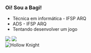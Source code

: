 ### Oi! Sou a Bagi!

- Técnica em informática - IFSP ARQ
- ADS - IFSP ARQ
- Tentando desenvolver um jogo

<div> 
  <a href="https://instagram.com/bagi.png" target="_blank"><img src="https://img.shields.io/badge/-Instagram-%23E4405F?style=for-the-badge&logo=instagram&logoColor=white" target="_blank"></a>
 	<!--<a href="https://www.twitch.tv/vaisraviina" target="_blank"><img src="https://img.shields.io/badge/Twitch-9146FF?style=for-the-badge&logo=twitch&logoColor=white" target="_blank"></a>-->
  <a href="https://steamcommunity.com/id/bagiexe/" target="_blank"><img src="https://img.shields.io/badge/Steam-000000?style=for-the-badge&logo=steam&logoColor=white"></a>
</div>

<div>
  <img align="left" alt="Hollow Knight" src="https://img.icons8.com/?size=100&id=iTkwwwqdX4t6&format=png&color=000000"/>
</div>
